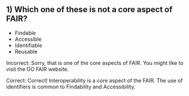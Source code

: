 ## 1) Which one of these is not a core aspect of FAIR?
- Findable
- Accessible
- Identifiable
- Reusable

Incorrect: Sorry, that is one of the core aspects of FAIR. You might like to visit the GO FAIR website.
<p>Correct: Correct! Interoperability is a core aspect of the FAIR. The use of identifiers is common to Findability and Accessibility.

